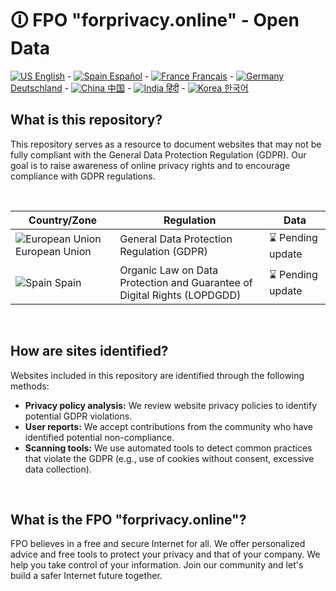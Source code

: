 # 🛈 FPO "forprivacy.online" - Open Data

[![US](https://raw.githubusercontent.com/stevenrskelton/flag-icon/master/png/16/country-4x3/us.png "Canada") English](/readme/en.md) -
[![Spain](https://raw.githubusercontent.com/stevenrskelton/flag-icon/master/png/16/country-4x3/es.png "Spain") Español](/readme/es.md) -
[![France](https://raw.githubusercontent.com/stevenrskelton/flag-icon/master/png/16/country-4x3/fr.png "France") Français](/readme/fr.md) -
[![Germany](https://raw.githubusercontent.com/stevenrskelton/flag-icon/master/png/16/country-4x3/de.png "Germany") Deutschland](/readme/de.md) -
[![China](https://raw.githubusercontent.com/stevenrskelton/flag-icon/master/png/16/country-4x3/cn.png "China") 中国](/readme/cn.md) -
[![India](https://raw.githubusercontent.com/stevenrskelton/flag-icon/master/png/16/country-4x3/in.png "China") हिंदी](/readme/in.md) -
[![Korea](https://raw.githubusercontent.com/stevenrskelton/flag-icon/master/png/16/country-4x3/kr.png "Korea") 한국어](/readme/kr.md)

## What is this repository?

This repository serves as a resource to document websites that may not be fully compliant with the General Data Protection Regulation (GDPR). Our goal is to raise awareness of online privacy rights and to encourage compliance with GDPR regulations.

<br>

| Country/Zone | Regulation | Data |
|--------------|------------|------|
| ![European Union](https://raw.githubusercontent.com/stevenrskelton/flag-icon/master/png/16/country-4x3/europeanunion.png "European Union") European Union | General Data Protection Regulation (GDPR) | ⌛ Pending update |
| ![Spain](https://raw.githubusercontent.com/stevenrskelton/flag-icon/master/png/16/country-4x3/es.png "Spain") Spain | Organic Law on Data Protection and Guarantee of Digital Rights (LOPDGDD) | ⌛ Pending update |

<br>

## How are sites identified?

Websites included in this repository are identified through the following methods:

* **Privacy policy analysis:** We review website privacy policies to identify potential GDPR violations.
* **User reports:** We accept contributions from the community who have identified potential non-compliance.
* **Scanning tools:** We use automated tools to detect common practices that violate the GDPR (e.g., use of cookies without consent, excessive data collection).

<br>

## What is the FPO "forprivacy.online"?

FPO believes in a free and secure Internet for all. We offer personalized advice and free tools to protect your privacy and that of your company. We help you take control of your information. Join our community and let's build a safer Internet future together.
